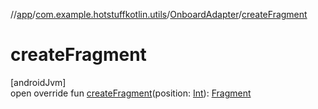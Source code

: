 //[app](../../../index.md)/[com.example.hotstuffkotlin.utils](../index.md)/[OnboardAdapter](index.md)/[createFragment](create-fragment.md)

# createFragment

[androidJvm]\
open override fun [createFragment](create-fragment.md)(position: [Int](https://kotlinlang.org/api/latest/jvm/stdlib/kotlin/-int/index.html)): [Fragment](https://developer.android.com/reference/kotlin/androidx/fragment/app/Fragment.html)
